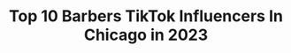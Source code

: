 ---
title: Top 10 Barbers TikTok Influencers In Chicago in 2023
description: >-
  Find top barbers TikTok influencers in Chicago in 2023. Most popular hashtags: #fyp #barber #foryou #foryoupage.
platform: TikTok
hits: 16
text_top: Discover the top-rated TikTok accounts on inBeat.
text_bottom: inBeat has 16 TikTok influencers like this in Chicago, United States for you to work with.
profiles:
  - username: "littlemoefades"
    fullname: >-
      LittleMoeFades
    bio: >-
      Insta; @littlemoefades 🎈 20y barber from Chicago 🌃 Enjoy the ride🌌
    location: "United States"
    followers: 41600
    engagement: 1196
    commentsToLikes: 0.043710
    id: ck9gkmg9nk1to0j78pgb5kidg
    verified: false
    hashtags: "#foryou, #xyzbca, #hair, #timewarpscan"
  - username: "ogbarber"
    fullname: >-
      OriginalBarber
    bio: >-
      Professional Barber From Chicago
    location: "United States"
    followers: 3361
    engagement: 301
    commentsToLikes: 0.019780
    id: ckaux11ci2fai0j23plbyik8m
    verified: false
    hashtags: "#selfcut, #chicagobarbers, #consistency, #tiktok"
  - username: "jesse.elite87"
    fullname: >-
      Jesseelite
    bio: >-
      Want to learn more visit my YouTube channel, same name.Also eliteproductline.com
    location: "United States"
    followers: 98200
    engagement: 320
    commentsToLikes: 0.004036
    id: ckaux13ex2fpc0j23z2fxq1rl
    verified: false
    hashtags: "#jesseelitehairdye, #jesseelite, #hairstyle, #cosmotology"
  - username: "fidelpittss"
    fullname: >-
      Fidelpittss
    bio: >-
      FOLLOW/INSTAGRAM ⬆️ Blessed by 300,000‼️🖤 CALI🌴17🧞‍♂️🪐BARBER💈 👻@sniper.del
    location: "United States"
    followers: 314400
    engagement: 1795
    commentsToLikes: 0.015204
    id: ckac3lagfbml40i780iuj0xaa
    verified: false
    hashtags: "#viral, #duet, #fyp, #comment"
  - username: "ttg13kant"
    fullname: >-
      Anthony Laster
    bio: >-
      100k Followers By The End Of My Deployment!? +Snap 👻 okg_anthony 📍Chicago📍
    location: "United States"
    followers: 51500
    engagement: 1126
    commentsToLikes: 0.028244
    id: ckaiieu8ua48o0i78tmeju6oh
    verified: false
    hashtags: "#life, #xyz, #smile, #usmilitary"
  - username: "tinogoku"
    fullname: >-
      TinoGoKu
    bio: >-
      TINOGOKU ON ALL SOCIAL MEDIA PLATFORMS Chicago📍 | 18
    location: "United States"
    followers: 37400
    engagement: 1051
    commentsToLikes: 0.012878
    id: ckb10j9omp1ja0j23ubvescma
    verified: false
    hashtags: "#tinogoku, #crazy, #speaker, #lilkeev"
  - username: "slutzareus"
    fullname: >-
      Nadeem
    bio: >-
      Chicago Catching all these snakes in the grass
    location: "United States"
    followers: 176300
    engagement: 1021
    commentsToLikes: 0.006816
    id: ckb9dxg081dp40j232b1zb9z4
    verified: false
    hashtags: "#police, #cops, #chicago, #fy"
  - username: "moeqaisi202"
    fullname: >-
      Mohammed Qaisi
    bio: >-
      Chicago 🌃 Follow the insta ❤️ 🇵🇸/ 🇯🇴 $MoeQaisi
    location: "United States"
    followers: 59900
    engagement: 1172
    commentsToLikes: 0.014831
    id: ckb9gmpjl5r0v0j2323mrob77
    verified: false
    hashtags: "#foryoupage, #notforyou, #foryou, #xyzbca"
  - username: "youssefbarber"
    fullname: >-
      Youssef Barber
    bio: >-
      Dread Butcher CEO of Diamond Cuts & Curl Sponge www.curlsponge.com Follow on IG
    location: "United States"
    followers: 284100
    engagement: 1585
    commentsToLikes: 0.005819
    id: ck8kd2u8o3y6k0j785rdosy38
    verified: false
    hashtags: "#haircut, #dreadbutcher, #hair, #barber"
  - username: "realsircruse"
    fullname: >-
      Sir Cruse
    bio: >-
      $30 Page Post. Cashapp $Sircruse27 Email: Kingcrusejr@icloud.com
    location: "United States"
    followers: 336000
    engagement: 953
    commentsToLikes: 0.011493
    id: ckb9i53bi89sk0j23xheq9ck8
    verified: false
    hashtags: "#sircruse, #fyp, #haircut, #360waves"
---